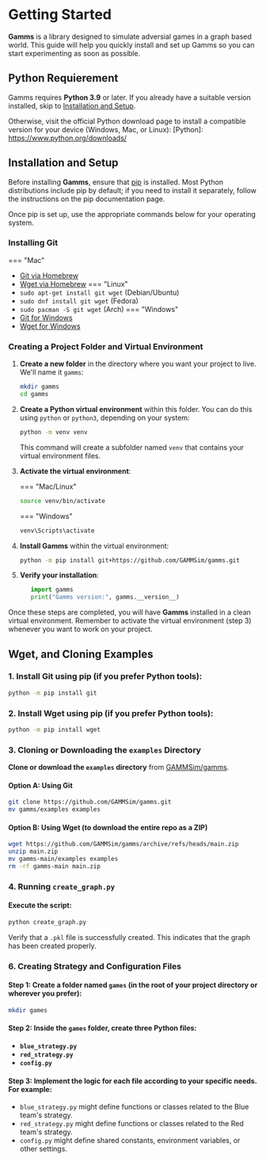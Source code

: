 # Getting Started
**Gamms** is a library designed to simulate adversial games in a graph based world. This guide will help you quickly install and set up Gamms so you can start experimenting as soon as possible.

## Python Requierement
Gamms requires **Python 3.9** or later. If you already have a suitable version installed, skip to [Installation and Setup](#installation-and-setup).

Otherwise, visit the official Python download page to install a compatible version for your device (Windows, Mac, or Linux): [Python]: https://www.python.org/downloads/

## Installation and Setup

Before installing **Gamms**, ensure that [pip](https://pypi.org/project/pip/) is installed. Most Python distributions include pip by default; if you need to install it separately, follow the instructions on the pip documentation page.

Once pip is set up, use the appropriate commands below for your operating system.

### Installing Git

=== "Mac"
   - [Git via Homebrew](https://brew.sh/)
   - [Wget via Homebrew](https://brew.sh/)
=== "Linux"
   - `sudo apt-get install git wget` (Debian/Ubuntu)
   - `sudo dnf install git wget` (Fedora)
   - `sudo pacman -S git wget` (Arch)
=== "Windows"
   - [Git for Windows](https://git-scm.com/download/win)
   - [Wget for Windows](https://eternallybored.org/misc/wget/)


### Creating a Project Folder and Virtual Environment

1. **Create a new folder** in the directory where you want your project to live. We'll name it `gamms`:
   ```sh
   mkdir gamms
   cd gamms
   ```
2. **Create a Python virtual environment** within this folder. You can do this using `python` or `python3`, depending on your system:
   ```sh
   python -m venv venv
   ```

   This command will create a subfolder named `venv` that contains your virtual environment files.

3. **Activate the virtual environment**:

   === "Mac/Linux"
      ```sh
      source venv/bin/activate
      ```
   === "Windows"
      ```cmd
      venv\Scripts\activate
      ```

4. **Install Gamms** within the virtual environment:
   ```sh
   python -m pip install git+https://github.com/GAMMSim/gamms.git
   ```
5. **Verify your installation**:
   ```py
      import gamms
      print("Gamms version:", gamms.__version__)
   ```

Once these steps are completed, you will have **Gamms** installed in a clean virtual environment. Remember to activate the virtual environment (step 3) whenever you want to work on your project.


## Wget, and Cloning Examples

### 1. **Install Git using pip (if you prefer Python tools)**:
```sh
python -m pip install git
```

### 2. **Install Wget using pip (if you prefer Python tools)**:
```sh
python -m pip install wget
```

### 3. Cloning or Downloading the `examples` Directory

**Clone or download the `examples` directory** from [GAMMSim/gamms](https://github.com/GAMMSim/gamms/tree/main/examples).

#### Option A: Using Git

```sh
git clone https://github.com/GAMMSim/gamms.git
mv gamms/examples examples
```
#### Option B: Using Wget (to download the entire repo as a ZIP)
```sh
wget https://github.com/GAMMSim/gamms/archive/refs/heads/main.zip
unzip main.zip
mv gamms-main/examples examples
rm -rf gamms-main main.zip
```

### 4. Running `create_graph.py`

#### **Execute** the script:
```sh
python create_graph.py
```
Verify that a `.pkl` file is successfully created. This indicates that the graph has been created properly.

### 6. Creating Strategy and Configuration Files

#### Step 1: **Create a folder** named `games` (in the root of your project directory or wherever you prefer):
```sh
mkdir games
```
#### Step 2: **Inside the `games` folder**, create three Python files:
   - **`blue_strategy.py`**  
   - **`red_strategy.py`**  
   - **`config.py`**

#### Step 3: **Implement** the logic for each file according to your specific needs. For example:
   - `blue_strategy.py` might define functions or classes related to the Blue team's strategy.
   - `red_strategy.py` might define functions or classes related to the Red team's strategy.
   - `config.py` might define shared constants, environment variables, or other settings.

